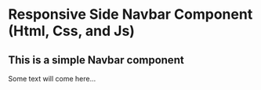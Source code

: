 # Responsive Side Navbar Component (Html, Css, and Js)

## This is a simple Navbar component

Some text will come here...
